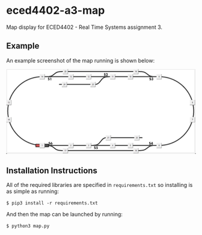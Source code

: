 # eced4402-a3-map

Map display for ECED4402 - Real Time Systems assignment 3.

## Example

An example screenshot of the map running is shown below:

![Map of Train Network](img/map_screenshot.png "Map of Train Network")

## Installation Instructions

All of the required libraries are specified in `requirements.txt` so installing is as simple as running:

```
$ pip3 install -r requirements.txt
```

And then the map can be launched by running:
```
$ python3 map.py
```

